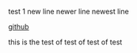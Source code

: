 test 1 
	new line 
			newer line 
					newest line 

[github](https://github.com/joodalfadhel)

this is the test of test of test of test 